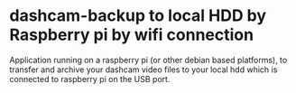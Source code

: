 # dashcam-backup to local HDD by Raspberry pi by wifi connection
Application running on a raspberry pi (or other debian based platforms), to transfer and archive your dashcam video files to your local hdd which is connected to raspberry pi on the USB port.
